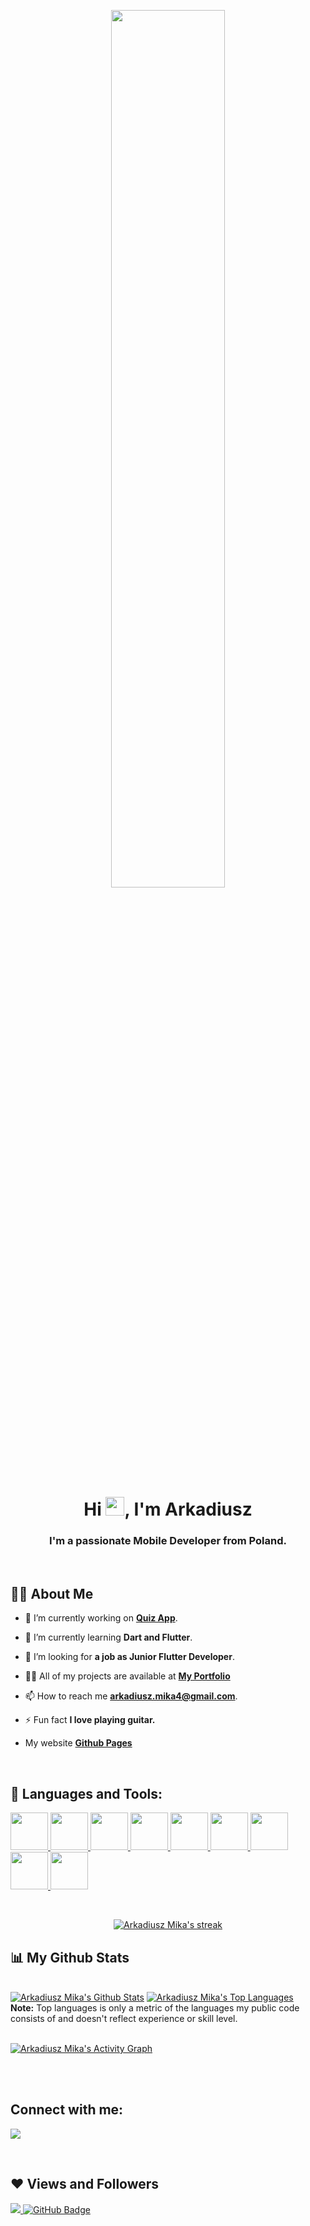 <p align="center">
    <a href="#"><img width="60%" height="auto" src="https://user-images.githubusercontent.com/71427558/161381190-519e26ab-5f15-4e96-ac39-cceab055bee9.png"      height="175px"/></a>
</p>

<h1 align="center">Hi <img src="https://raw.githubusercontent.com/MartinHeinz/MartinHeinz/master/wave.gif" width="30px" height="30px">, I'm Arkadiusz</h1>
<h3 align="center">I'm a passionate Mobile Developer from Poland.</h3>

</br>

## 🙋‍♂️ About Me

- 🔭 I’m currently working on **[Quiz App](https://github.com/Arkadiusz4/QuizApp)**.

- 🌱 I’m currently learning **Dart and Flutter**.

- 👯 I’m looking for **a job as Junior Flutter Developer**.

- 👨‍💻 All of my projects are available at **[My Portfolio](https://github.com/Arkadiusz4?tab=repositories)**

- 📫 How to reach me **arkadiusz.mika4@gmail.com**.

- ⚡ Fun fact **I love playing guitar.** 

- My website **[Github Pages](https://arkadiusz4.github.io)**

</br>

## 🚀 Languages and Tools:

<p align="left"> 
    <a href="https://flutter.dev/" target="_blank"> <img src="https://img.icons8.com/color/48/000000/flutter.png" height="60px"/> </a>
    <a href="https://dart.dev/" target="_blank"> <img src="https://img.icons8.com/color/48/000000/dart.png" height="60px"/> </a>
    <a href="https://www.java.com" target="_blank"> <img src="https://img.icons8.com/color/48/000000/java-coffee-cup-logo.png" height="60px"/> </a>
    <a href="https://firebase.google.com/" target="_blank"> <img src="https://img.icons8.com/color/48/000000/firebase.png" height="60px"/> </a>   
    <a href="https://git-scm.com/" target="_blank"> <img src="https://img.icons8.com/color/48/000000/git.png" height="60px"/> </a>
    <a href="https://git-scm.com/" target="_blank"> <img src="https://cdn-icons-png.flaticon.com/512/226/226770.png" height="60px"/> </a>
    <a href="https://git-scm.com/" target="_blank"> <img src="https://cdn-icons-png.flaticon.com/512/731/731985.png" height="60px"/> </a>
    <a href="https://git-scm.com/" target="_blank"> <img src="https://img.icons8.com/color/48/000000/visual-studio-code-2019.png" height="60px"/> </a>
    <a href="https://git-scm.com/" target="_blank"> <img src="https://img.icons8.com/color/48/000000/android-studio--v3.png" height="60px"/> </a>
</p>

<br/>

<p align="center">
    <a href="https://github.com/Arkadiusz4/github-readme-streak-stats">
        <img title="🔥 Get streak stats for your profile at git.io/streak-stats" alt="Arkadiusz Mika's streak" src="https://github-readme-streak-stats.herokuapp.com/?user=Arkadiusz4&theme=black-ice&hide_border=true&stroke=0000&background=060A0CD0"/>
    </a>
</p>

## 📊 My Github Stats

  <br/>
    <a href="https://github.com/Arkadiusz4/github-readme-stats"><img alt="Arkadiusz Mika's Github Stats" src="https://github-readme-stats.vercel.app/api?username=Arkadiusz4&show_icons=true&count_private=true&theme=react&hide_border=true&bg_color=0D1117" /></a>
  <a href="https://github.com/Arkadiusz4/github-readme-stats"><img alt="Arkadiusz Mika's Top Languages" src="https://github-readme-stats.vercel.app/api/top-langs/?username=Arkadiusz4&langs_count=8&count_private=true&layout=compact&theme=react&hide_border=true&bg_color=0D1117" /></a>
  <br/>
  <b>Note:</b> Top languages is only a metric of the languages my public code consists of and doesn't reflect experience or skill level.


<br/>
<br/>

<a href="https://github.com/Arkadiusz4/github-readme-activity-graph"><img alt="Arkadiusz Mika's Activity Graph" src="https://activity-graph.herokuapp.com/graph?username=Arkadiusz4&bg_color=0D1117&color=5BCDEC&line=5BCDEC&point=FFFFFF&hide_border=true" /></a>

<br/>
<br/>

## Connect with me:
<p align="left">

<a href = "https://www.linkedin.com/in/arkadiuszmika/"><img src="https://img.icons8.com/fluent/48/000000/linkedin.png"/></a>

</p>
</br>

## ❤ Views and Followers
<a href="https://github.com/Meghna-DAS/github-profile-views-counter">
    <img src="https://komarev.com/ghpvc/?username=Arkadiusz4">
</a>
<a href="https://github.com/Arkadiusz4?tab=followers"><img src="https://img.shields.io/github/followers/Arkadiusz4?label=Followers&style=social" alt="GitHub Badge"></a>
